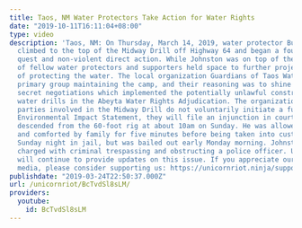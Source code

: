 ```yaml
---
title: Taos, NM Water Protectors Take Action for Water Rights
date: "2019-10-11T16:11:04+08:00"
type: video
description: 'Taos, NM: On Thursday, March 14, 2019, water protector Buck Johnston
  climbed to the top of the Midway Drill off Highway 64 and began a four-day vision
  quest and non-violent direct action. While Johnston was on top of the rig, a camp
  of fellow water protectors and supporters held space to further project their message
  of protecting the water. The local organization Guardians of Taos Water was the
  primary group maintaining the camp, and their reasoning was to shine light on the
  secret negotiations which implemented the potentially unlawful construction of deep-aquifer
  water drills in the Abeyta Water Rights Adjudication. The organization says if the
  parties involved in the Midway Drill do not voluntarily initiate a full and comprehensive
  Environmental Impact Statement, they will file an injunction in court. Buck Johnston
  descended from the 60-foot rig at about 10am on Sunday. He was allowed to get cleaned
  and comforted by family for five minutes before being taken into custody. He spent
  Sunday night in jail, but was bailed out early Monday morning. Johnston has been
  charged with criminal trespassing and obstructing a police officer. Unicorn Riot
  will continue to provide updates on this issue. If you appreciate our alternative
  media, please consider supporting us: https://unicornriot.ninja/support-our-work/'
publishdate: "2019-03-24T22:50:37.000Z"
url: /unicornriot/BcTvdSl8sLM/
providers:
  youtube:
    id: BcTvdSl8sLM
---
```

